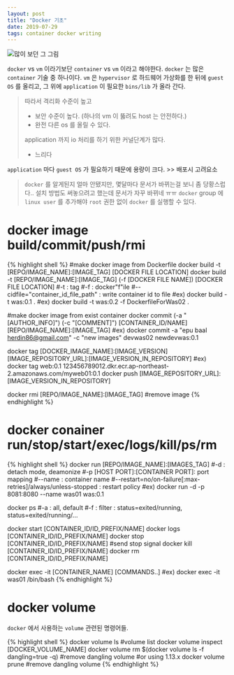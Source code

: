 ```yaml
---
layout: post
title: "Docker 기초"
date: 2019-07-29
tags: container docker writing
---
```

![많이 보던 그 그림](/asset/images/posts/2019-07-29-docker.jpg)

`docker` vs `vm` 이라기보단 `container` vs `vm` 이라고 해야한다.
`docker` 는 많은 `container` 기술 중 하나이다.
`vm` 은 `hypervisor` 로 하드웨어 가상화를 한 뒤에 `guest OS` 를 올리고, 그 위에 `application` 이 필요한 `bins/lib` 가 올라 간다.

> 따라서 격리화 수준이 높고
>  - 보안 수준이 높다. (하나의 vm 이 뚫려도 host 는 안전하다.)
>  - 완전 다른 os 를 올릴 수 있다.
>
> application 까지 io 처리를 하기 위한 커널단계가 많다.
>   - 느리다

`application` 마다 `guest OS` 가 필요하기 때문에 용량이 크다. >> 배포시 고려요소

> `docker` 를 알게된지 얼마 안됐지만, 몇달마다 문서가 바뀌는걸 보니 좀 당황스럽다..
> 설치 방법도 써놓으려고 했는데 문서가 자꾸 바뀌네 ㅠㅠ
> `docker` group 에 `linux user` 를 추가해야 `root` 권한 없이 `docker` 를 실행할 수 있다.

# docker image build/commit/push/rmi

{% highlight shell %}
#make docker image from Dockerfile
docker build -t [REPO/IMAGE_NAME]:[IMAGE_TAG] [DOCKER FILE LOCATION]
docker build -t [REPO/IMAGE_NAME]:[IMAGE_TAG] (-f [DOCKER FILE NAME]) [DOCKER FILE LOCATION]
#-t : tag
#-f : docker"f"ile
#--cidfile="container_id_file_path" : write container id to file
#ex) docker build -t was:0.1 .
#ex) docker build -t was:0.2 -f DockerfileForWas02 .

#make docker image from exist container
docker commit (-a "[AUTHOR_INFO]") (-c "[COMMENT]") [CONTAINER_ID/NAME] [REPO/IMAGE_NAME]:[IMAGE_TAG]
#ex) docker commit -a "epu baal <herdin86@gmail.com>" -c "new images" devwas02 newdevwas:0.1

docker tag [DOCKER_IMAGE_NAME]:[IMAGE_VERSION] [IMAGE_REPOSITORY_URL]:[IMAGE_VERSION_IN_REPOSITORY]
#ex) docker tag web:0.1 123456789012.dkr.ecr.ap-northeast-2.amazonaws.com/myweb01:0.1
docker push [IMAGE_REPOSITORY_URL]:[IMAGE_VERSION_IN_REPOSITORY]

docker rmi [REPO/IMAGE_NAME]:[IMAGE_TAG] #remove image
{% endhighlight %}

# docker conainer run/stop/start/exec/logs/kill/ps/rm

{% highlight shell %}
docker run [REPO/IMAGE_NAME]:[IMAGES_TAG]
#-d : detach mode, deamonize
#-p [HOST PORT]:[CONTAINER PORT]: port mapping
#--name : container name
#--restart=no/on-failure[:max-retries]/always/unless-stopped : restart policy
#ex) docker run -d -p 8081:8080 --name was01 was:0.1

docker ps
#-a : all, default
#-f : filter : status=exited/running, status=exited/running/...

docker start [CONTAINER_ID/ID_PREFIX/NAME]
docker logs [CONTAINER_ID/ID_PREFIX/NAME]
docker stop [CONTAINER_ID/ID_PREFIX/NAME] #send stop signal
docker kill [CONTAINER_ID/ID_PREFIX/NAME]
docker rm [CONTAINER_ID/ID_PREFIX/NAME]

docker exec -it [CONTAINER_NAME] [COMMANDS..]
#ex) docker exec -it was01 /bin/bash
{% endhighlight %}

# docker volume
`docker` 에서 사용하는 `volume` 관련된 명령어들.

{% highlight shell %}
docker volume ls #volume list
docker volume inspect [DOCKER_VOLUME_NAME]
docker volume rm $(docker volume ls -f dangling=true -q) #remove dangling volume
#or using 1.13.x
docker volume prune #remove dangling volume
{% endhighlight %}
